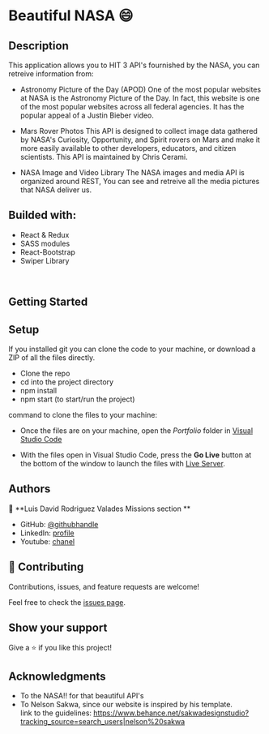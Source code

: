# Beautiful NASA 😄

## Description
This application allows you to HIT 3 API's fournished by the NASA,
you can retreive information from:

- Astronomy Picture of the Day (APOD)
One of the most popular websites at NASA is the Astronomy Picture of the Day. In fact, this website is one of the most popular websites across all federal agencies. It has the popular appeal of a Justin Bieber video.

- Mars Rover Photos
This API is designed to collect image data gathered by NASA's Curiosity, Opportunity, and Spirit rovers on Mars and make it more easily available to other developers, educators, and citizen scientists. This API is maintained by Chris Cerami.

- NASA Image and Video Library
The NASA images and media API is organized around REST, You can see and retreive all the media pictures that NASA deliver us.

## Builded with:
- React & Redux
- SASS modules
- React-Bootstrap
- Swiper Library

<br />

## Getting Started

## Setup
If you installed git you can clone the code to your machine, or download a ZIP of all the files directly.
- Clone the repo
- cd into the project directory
- npm install
- npm start (to start/run the project)

command to clone the files to your machine:


- Once the files are on your machine, open the _Portfolio_ folder in [Visual Studio Code](https://code.visualstudio.com/)

- With the files open in Visual Studio Code, press the **Go Live** button at the bottom of the window to launch the files with [Live Server](https://marketplace.visualstudio.com/items?itemName=ritwickdey.LiveServer).




## Authors

👤 **Luis David Rodriguez Valades Missions section **

- GitHub: [@githubhandle](https://github.com/LuisDavidRodriguez)
- LinkedIn: [profile](https://www.linkedin.com/in/luis-david-rodriguez-valades)
- Youtube: [chanel](https://www.youtube.com/channel/UChuA4SgdDYk2DHStsy7HEgQ)


## 🤝 Contributing

Contributions, issues, and feature requests are welcome!

Feel free to check the [issues page](../../issues/).

## Show your support

Give a ⭐️ if you like this project!

## Acknowledgments
- To the NASA!! for that beautiful API's
- To Nelson Sakwa, since our website is inspired by his template. <br>
link to the guidelines: https://www.behance.net/sakwadesignstudio?tracking_source=search_users|nelson%20sakwa

